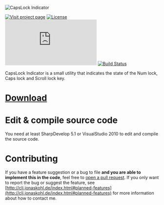 ![CapsLock Indicator](http://cli.jonaskohl.de/capslock-indicator-logo.png)

[![Visit project page](http://static.jonaskohl.de/q50c4wp6/cli-project-page_vlecvcbtz80tqvtt.svg)](http://cli.jonaskohl.de/index.html)
[![License](https://img.shields.io/badge/License-Apache%202.0-red.svg)](https://opensource.org/licenses/Apache-2.0)
[![Version](http://cli.jonaskohl.de/version.php?shield=true&_=2)](http://cli.jonaskohl.de/CLIv3/release/bin/latest.php)
[![Build Status](https://travis-ci.org/jonaskohl/CapsLockIndicator.svg?branch=master)](https://travis-ci.org/jonaskohl/CapsLockIndicator)

CapsLock Indicator is a small utility that indicates the state of the Num lock, Caps lock and Scroll lock key.

# [Download](http://cli.jonaskohl.de/!/download)

# Edit & compile source code
You need at least SharpDevelop 5.1 or VisualStudio 2010 to edit and compile the source code.

# Contributing
If you have a feature suggestion or a bug to file **and you are able to implement this in the code**, feel free to [open a pull request](https://github.com/jonaskohl/CapsLockIndicator/pulls). If you only want to report the bug or suggest the feature, see [http://cli.jonaskohl.de/index.html#planned-features](http://cli.jonaskohl.de/index.html#planned-features) for more information about how to contact me.
